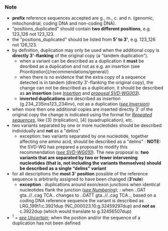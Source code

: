 ### Note

*	**prefix** reference sequences accepted are g., m., c. and n. (genomic, mitochondrial, coding DNA and non-coding DNA).
*	"positions\_duplicated" should contain **two different positions**, e.g. 123\_126 not 123\_123.
*	the "positions\_duplicated" should be listed from **5' to 3'**, e.g. 123\_126 not 126\_123.
*	by definition, duplication may only be used when the additional copy is **directly 3'-flanking** of the original copy (a "tandem duplication").
	*	when a variant can be described as a duplication it **must** be desribed as a duplication and not as e.g. an insertion (see _Prioritization_](/recommendations/general/) 
	*	when there is no evidence that the extra copy of a sequence detected is in tandem (directly 3'-flanking the original copy), the change can not be described as a duplication, it should be described as **an insertion** (see [_Insertion_](/recommendations/DNA/variant/insertion/) and [_proposal SVD-WG003_](/background/consultation/SVD-WG003/)).
	*	**inverted duplications** are described as insertion (g.234\_235ins123\_234inv), not as a duplication ([_see Inversion_](/recommendations/DNA/variant/inversion))
*	when more then one additional copies are inserted directly 3' of the original copy the change is indicated using the format for [_Repeated sequences_](/recommendations/DNA/variant/repeated/), like [3] (triplication), [4] (quadruplication), etc.
*	two variants separated by one or more nucleotides should be described individually and **not** as a "delins"
	*	exception: two variants separated by one nucleotide, together affecting one amino acid, should be described as a "delins"
:	****NOTE:**** the SVD-WG has prepared a proposal to modify this recommendation ([_see SVD-WG010_](/background/consultation/SVD-WG010/)). The new proposal is: **two variants that are separated by two or fewer intervening nucleotides (that is, not including the variants themselves) should be described as a single “delins” variant**
*	for all descriptions the **most 3' position** possible of the reference sequence is arbitrarily assigned to have been changed (**3'rule**)
	*	**exception**
	:	duplications around exon/exon junctions when identical nucleotides flank the junction ([_see Numbering_](/background/numbering/#DNAc)); 
		:	when ..GAT gta..//..cag TCA.. changes to ..GATT gta..//..cag TCA.., based on a coding DNA reference sequence the variant is described as LRG\_199t1:c.3921dup (NC\_000023.10:g.32459297dup) and **not as** c.3922dup (which would translate to g.32456507dup)
*	<sup>1</sup> = [_see Uncertain_](/recommendations/uncertain/); when the postion and/or the sequence of a duplication has not been defined
